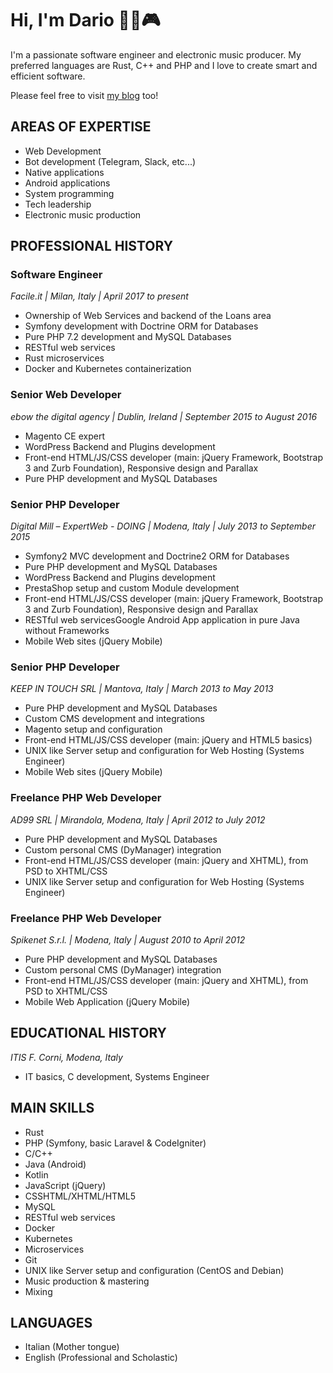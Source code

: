 # Hi, I'm Dario 👨‍💻🎮

I'm a passionate software engineer and electronic music producer. My preferred languages are Rust, C++ and PHP and I love to create smart and efficient software.

Please feel free to visit [my blog](https://emulator000.github.io/blog/) too!

## AREAS OF EXPERTISE
- Web Development
- Bot development (Telegram, Slack, etc...)
- Native applications
- Android applications
- System programming
- Tech leadership
- Electronic music production

## PROFESSIONAL HISTORY
### Software Engineer
_Facile.it | Milan, Italy | April 2017 to present_
- Ownership of Web Services and backend of the Loans area
- Symfony development with Doctrine ORM for Databases
- Pure PHP 7.2 development and MySQL Databases
- RESTful web services
- Rust microservices
- Docker and Kubernetes containerization

### Senior Web Developer
_ebow the digital agency | Dublin, Ireland | September 2015 to August 2016_
- Magento CE expert
- WordPress Backend and Plugins development
- Front-end HTML/JS/CSS developer (main: jQuery Framework, Bootstrap 3 and Zurb
Foundation), Responsive design and Parallax
- Pure PHP development and MySQL Databases

### Senior PHP Developer
_Digital Mill – ExpertWeb - DOING | Modena, Italy | July 2013 to September 2015_
- Symfony2 MVC development and Doctrine2 ORM for Databases
- Pure PHP development and MySQL Databases
- WordPress Backend and Plugins development
- PrestaShop setup and custom Module development
- Front-end HTML/JS/CSS developer (main: jQuery Framework, Bootstrap 3 and Zurb
Foundation), Responsive design and Parallax
- RESTful web servicesGoogle Android App application in pure Java without
Frameworks
- Mobile Web sites (jQuery Mobile)

### Senior PHP Developer
_KEEP IN TOUCH SRL | Mantova, Italy | March 2013 to May 2013_
- Pure PHP development and MySQL Databases
- Custom CMS development and integrations
- Magento setup and configuration
- Front-end HTML/JS/CSS developer (main: jQuery and HTML5 basics)
- UNIX like Server setup and configuration for Web Hosting (Systems Engineer)
- Mobile Web sites (jQuery Mobile)

### Freelance PHP Web Developer
_AD99 SRL | Mirandola, Modena, Italy | April 2012 to July 2012_
- Pure PHP development and MySQL Databases
- Custom personal CMS (DyManager) integration
- Front-end HTML/JS/CSS developer (main: jQuery and XHTML), from PSD to
XHTML/CSS
- UNIX like Server setup and configuration for Web Hosting (Systems Engineer)

### Freelance PHP Web Developer
_Spikenet S.r.l. | Modena, Italy | August 2010 to April 2012_
- Pure PHP development and MySQL Databases
- Custom personal CMS (DyManager) integration
- Front-end HTML/JS/CSS developer (main: jQuery and XHTML), from PSD to
XHTML/CSS
- Mobile Web Application (jQuery Mobile)

## EDUCATIONAL HISTORY
_ITIS F. Corni, Modena, Italy_
- IT basics, C development, Systems Engineer

## MAIN SKILLS
- Rust
- PHP (Symfony, basic Laravel & CodeIgniter)
- C/C++
- Java (Android)
- Kotlin
- JavaScript (jQuery)
- CSSHTML/XHTML/HTML5
- MySQL
- RESTful web services
- Docker
- Kubernetes
- Microservices
- Git
- UNIX like Server setup and configuration (CentOS and Debian)
- Music production & mastering
- Mixing

## LANGUAGES
- Italian (Mother tongue)
- English (Professional and Scholastic)
